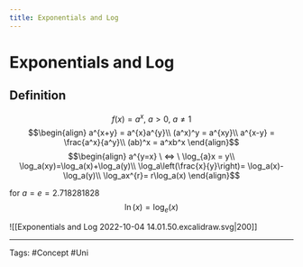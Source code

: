 ```yaml
---
title: Exponentials and Log
---
```


# Exponentials and Log
## Definition
$$f(x)=a^{x},\ a>0,\ a\ne1$$
$$\begin{align} 
a^{x+y} = a^{x}a^{y}\\
(a^x)^y = a^{xy}\\
a^{x-y} = \frac{a^x}{a^y}\\
(ab)^x = a^xb^x
\end{align}$$
$$\begin{align} 
a^{y=x} \ <=> \ \log_{a}x = y\\
\log_a(xy)=\log_a(x)+\log_a(y)\\
\log_a\left(\frac{x}{y}\right)= \log_a(x)-\log_a(y)\\
\log_ax^{r}= r\log_a(x)
\end{align}$$


for $a=e = 2.718281828$ 
$$\ln(x) = \log_e{(x)}$$

![[Exponentials and Log 2022-10-04 14.01.50.excalidraw.svg|200]]


---
Tags: #Concept #Uni 